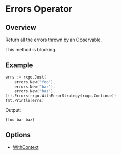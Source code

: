# Errors Operator

## Overview

Return all the errors thrown by an Observable.

This method is blocking.

## Example

```go
errs := rxgo.Just(
	errors.New("foo"),
	errors.New("bar"),
	errors.New("baz"),
)().Errors(rxgo.WithErrorStrategy(rxgo.Continue))
fmt.Println(errs)
```

Output:

```
[foo bar baz]
```

## Options

* [WithContext](options.md#withcontext)